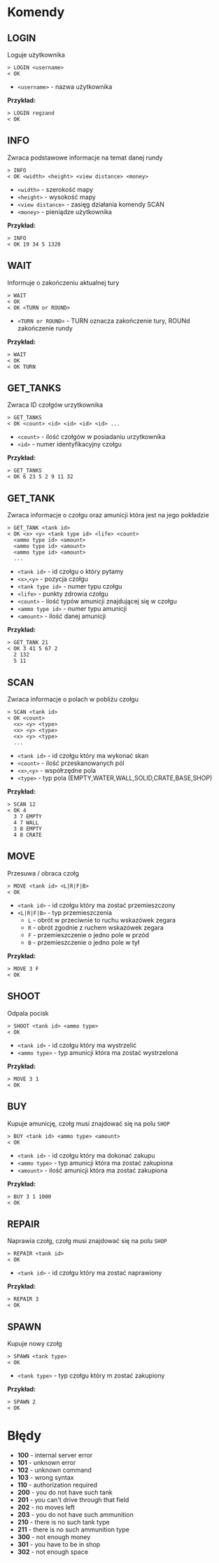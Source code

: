 # Komendy
## LOGIN
Loguje użytkownika
```
> LOGIN <username>
< OK
```
* `<username>` - nazwa użytkownika

**Przykład:**
```
> LOGIN regzand
< OK
```
## INFO
Zwraca podstawowe informacje na temat danej rundy
```
> INFO
< OK <width> <height> <view distance> <money>
```
* `<width>` - szerokość mapy
* `<height>` - wysokość mapy
* `<view distance>` - zasięg działania komendy SCAN
* `<money>` - pieniądze użytkownika

**Przykład:**
```
> INFO
< OK 19 34 5 1320
```
## WAIT
Informuje o zakończeniu aktualnej tury
```
> WAIT
< OK
< OK <TURN or ROUND> 
```
* `<TURN or ROUND>` - TURN oznacza zakończenie tury, ROUNd zakończenie rundy

**Przykład:**
```
> WAIT
< OK
< OK TURN
```
## GET_TANKS
Zwraca ID czołgów urzytkownika
```
> GET_TANKS
< OK <count> <id> <id> <id> <id> ...
```
* `<count>` - ilość czołgów w posiadaniu urzytkownika
* `<id>` - numer identyfikacyjny czołgu

**Przykład:**
```
> GET_TANKS
< OK 6 23 5 2 9 11 32
```
## GET_TANK
Zwraca informacje o czołgu oraz amunicji która jest na jego pokładzie
```
> GET_TANK <tank id>
< OK <x> <y> <tank type id> <life> <count>
  <ammo type id> <amount>
  <ammo type id> <amount>
  <ammo type id> <amount>
  ...
```
* `<tank id>` - id czołgu o który pytamy
* `<x>`,`<y>` - pozycja czołgu
* `<tank type id>` - numer typu czołgu
* `<life>` - punkty zdrowia czołgu
* `<count>` - ilość typów amunicji znajdującej się w czołgu
* `<ammo type id>` - numer typu amunicji
* `<amount>` - ilość danej amunicji

**Przykład:**
```
> GET_TANK 21
< OK 3 41 5 67 2
  2 132
  5 11
```
## SCAN
Zwraca informacje o polach w pobliżu czołgu
```
> SCAN <tank id>
< OK <count>
  <x> <y> <type>
  <x> <y> <type>
  <x> <y> <type>
  ...
```
* `<tank id>` - id czołgu który ma wykonać skan
* `<count>` - ilość przeskanowanych pól
* `<x>`,`<y>` - współrzędne pola
* `<type>` - typ pola (EMPTY,WATER,WALL,SOLID,CRATE,BASE,SHOP)

**Przykład:**
```
> SCAN 12
< OK 4
  3 7 EMPTY
  4 7 WALL
  3 8 EMPTY
  4 8 CRATE
```
## MOVE
Przesuwa / obraca czołg
```
> MOVE <tank id> <L|R|F|B>
< OK
```
* `<tank id>` - id czołgu który ma zostać przemieszczony
* `<L|R|F|B>` - typ przemieszczenia
  * `L` - obrót w przeciwnie to ruchu wskazówek zegara
  * `R` - obrót zgodnie z ruchem wskazówek zegara
  * `F` - przemieszczenie o jedno pole w przód
  * `B` - przemieszczenie o jedno pole w tył

**Przykład:**
```
> MOVE 3 F
< OK
```
## SHOOT
Odpala pocisk
```
> SHOOT <tank id> <ammo type>
< OK
```
* `<tank id>` - id czołgu który ma wystrzelić
* `<ammo type>` - typ amunicji która ma zostać wystrzelona

**Przykład:**
```
> MOVE 3 1
< OK
```
## BUY
Kupuje amunicję, czołg musi znajdować się na polu `SHOP`
```
> BUY <tank id> <ammo type> <amount>
< OK
```
* `<tank id>` - id czołgu który ma dokonać zakupu
* `<ammo type>` - typ amunicji która ma zostać zakupiona
* `<amount>` - ilość amunicji która ma zostać zakupiona

**Przykład:**
```
> BUY 3 1 1000
< OK
```
## REPAIR
Naprawia czołg, czołg musi znajdować się na polu `SHOP`
```
> REPAIR <tank id>
< OK
```
* `<tank id>` - id czołgu który ma zostać naprawiony

**Przykład:**
```
> REPAIR 3
< OK
```
## SPAWN
Kupuje nowy czołg
```
> SPAWN <tank type>
< OK
```
* `<tank type>` - typ czołgu który m zostać zakupiony

**Przykład:**
```
> SPAWN 2
< OK
```


# Błędy
* **100** - internal server error
* **101** - unknown error
* **102** - unknown command
* **103** - wrong syntax
* **110** - authorization required
* **200** - you do not have such tank
* **201** - you can't drive through that field
* **202** - no moves left
* **203** - you do not have such ammunition
* **210** - there is no such tank type
* **211** - there is no such ammunition type
* **300** - not enough money
* **301** - you have to be in shop
* **302** - not enough space
